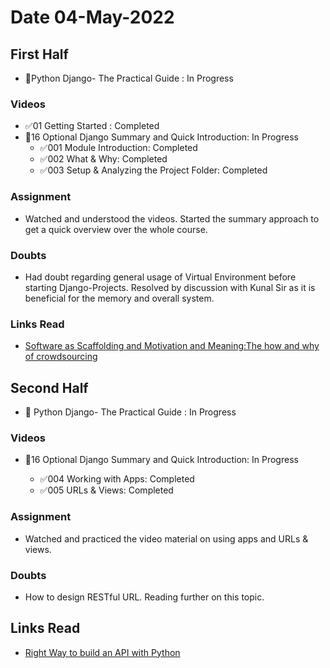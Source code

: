 # Date 04-May-2022

## First Half

- 🔄Python Django- The Practical Guide : In Progress

### Videos

- ✅01 Getting Started : Completed
- 🔄16 Optional Django Summary and Quick Introduction: In Progress
  - ✅001 Module Introduction: Completed
  - ✅002 What & Why: Completed
  - ✅003 Setup & Analyzing the Project Folder: Completed

### Assignment

- Watched and understood the videos. Started the summary approach to get a quick overview over the whole course.

### Doubts

- Had doubt regarding general usage of Virtual Environment before starting Django-Projects. Resolved by discussion with Kunal Sir as it is beneficial for the memory and overall system.

### Links Read

- [Software as Scaffolding and Motivation and Meaning:The how and why of crowdsourcing](http://www.trevorowens.org/2012/07/software-as-scaffolding-and-motivation-and-meaning-the-how-and-why-of-crowdsourcing/)

## Second Half

- 🔄 Python Django- The Practical Guide : In Progress

### Videos

- 🔄16 Optional Django Summary and Quick Introduction: In Progress

  - ✅004 Working with Apps: Completed
  - ✅005 URLs & Views: Completed

### Assignment

- Watched and practiced the video material on using apps and URLs & views.

### Doubts

- How to design RESTful URL. Reading further on this topic.

## Links Read

- [Right Way to build an API with Python](https://towardsdatascience.com/the-right-way-to-build-an-api-with-python-cd08ab285f8f)
